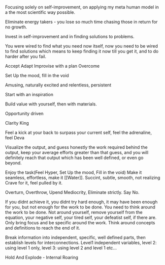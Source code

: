 Focusing solely on self-improvement, on applying my meta human model in a the most scientific way possible. 

Eliminate energy takers - you lose so much time chasing those in return for no growth. 

Invest in self-improvement and in finding solutions to problems. 

You were wired to find what you need now itself, now you need to be wired to find solutions which means to keep finding it now till you get it, and to do harder after you fail.

Accept Adapt Improvise with a plan Overcome

Set Up the mood, fill in the void

Amusing, naturally excited and relentless, persistent

Start with an inspiration

Build value with yourself, then with materials.

Opportunity driven

Clarity King

Feel a kick at your back to surpass your current self, feel the adrenaline, feel Deva

Visualize the output, and guess honestly the work required behind the output, keep your average efforts greater than that guess, and you will definitely reach that output which has been well defined, or even go beyond.

Enjoy the task(Feel Hyper, Set Up the mood, Fill in the void)
Make it seamless, effortless, make it [[Water]]. Succint, subtle, smooth, not realizing
Crave for it, feel pulled by it.

Overturn, Overthrow, Upend Mediocrity, Eliminate strictly. Say No.

If you didnt achieve it, you didnt try hard enough, it may have been enough for you, but not enough for the work to be done. You need to think around the work to be done. Not around yourself, remove yourself from the equation, your negative self, your tired self, your defeatist self, if there are. Only bring focus and be specific around the work. Think around concepts and definitions to reach the end of it.

Break information into independent, specific, well defined parts, then establish levels for interconnections. Level1 independent variables, level 2: using level 1 only, level 3: using level 2 and level 1 etc...

Hold And Explode - Internal Roaring

